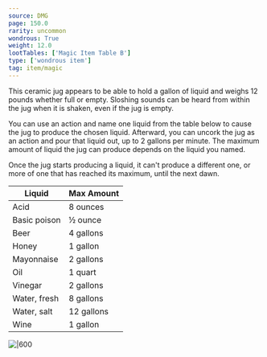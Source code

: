 ```yaml
---
source: DMG
page: 150.0
rarity: uncommon
wondrous: True
weight: 12.0
lootTables: ['Magic Item Table B']
type: ['wondrous item']
tag: item/magic
---
```


This ceramic jug appears to be able to hold a gallon of liquid and weighs 12 pounds whether full or empty. Sloshing sounds can be heard from within the jug when it is shaken, even if the jug is empty.

You can use an action and name one liquid from the table below to cause the jug to produce the chosen liquid. Afterward, you can uncork the jug as an action and pour that liquid out, up to 2 gallons per minute. The maximum amount of liquid the jug can produce depends on the liquid you named.

Once the jug starts producing a liquid, it can't produce a different one, or more of one that has reached its maximum, until the next dawn.

|Liquid|Max Amount|
|---|-----------|
|Acid|8 ounces|
|Basic poison|½ ounce|
|Beer|4 gallons|
|Honey|1 gallon|
|Mayonnaise|2 gallons|
|Oil|1 quart|
|Vinegar|2 gallons|
|Water, fresh|8 gallons|
|Water, salt|12 gallons|
|Wine|1 gallon|


![|600](https://5e.tools/img/items/DMG/Alchemy%20Jug.jpg)